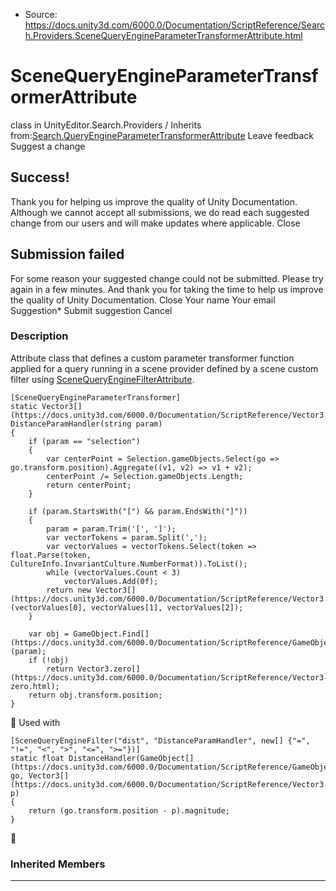 * Source: https://docs.unity3d.com/6000.0/Documentation/ScriptReference/Search.Providers.SceneQueryEngineParameterTransformerAttribute.html

# SceneQueryEngineParameterTransformerAttribute
class in UnityEditor.Search.Providers
/
Inherits from:[Search.QueryEngineParameterTransformerAttribute](https://docs.unity3d.com/6000.0/Documentation/ScriptReference/Search.QueryEngineParameterTransformerAttribute.html)
Leave feedback
Suggest a change
## Success!
Thank you for helping us improve the quality of Unity Documentation. Although we cannot accept all submissions, we do read each suggested change from our users and will make updates where applicable.
Close
## Submission failed
For some reason your suggested change could not be submitted. Please <a>try again</a> in a few minutes. And thank you for taking the time to help us improve the quality of Unity Documentation.
Close
Your name Your email Suggestion* Submit suggestion
Cancel
### Description
Attribute class that defines a custom parameter transformer function applied for a query running in a scene provider defined by a scene custom filter using [SceneQueryEngineFilterAttribute](https://docs.unity3d.com/6000.0/Documentation/ScriptReference/Search.Providers.SceneQueryEngineFilterAttribute.html).
```
[SceneQueryEngineParameterTransformer]
static Vector3[](https://docs.unity3d.com/6000.0/Documentation/ScriptReference/Vector3.html) DistanceParamHandler(string param)
{
    if (param == "selection")
    {
        var centerPoint = Selection.gameObjects.Select(go => go.transform.position).Aggregate((v1, v2) => v1 + v2);
        centerPoint /= Selection.gameObjects.Length;
        return centerPoint;
    }

    if (param.StartsWith("[") && param.EndsWith("]"))
    {
        param = param.Trim('[', ']');
        var vectorTokens = param.Split(',');
        var vectorValues = vectorTokens.Select(token => float.Parse(token, CultureInfo.InvariantCulture.NumberFormat)).ToList();
        while (vectorValues.Count < 3)
            vectorValues.Add(0f);
        return new Vector3[](https://docs.unity3d.com/6000.0/Documentation/ScriptReference/Vector3.html)(vectorValues[0], vectorValues[1], vectorValues[2]);
    }

    var obj = GameObject.Find[](https://docs.unity3d.com/6000.0/Documentation/ScriptReference/GameObject.Find.html)(param);
    if (!obj)
        return Vector3.zero[](https://docs.unity3d.com/6000.0/Documentation/ScriptReference/Vector3-zero.html);
    return obj.transform.position;
}

```

Used with
```
[SceneQueryEngineFilter("dist", "DistanceParamHandler", new[] {"=", "!=", "<", ">", "<=", ">="})]
static float DistanceHandler(GameObject[](https://docs.unity3d.com/6000.0/Documentation/ScriptReference/GameObject.html) go, Vector3[](https://docs.unity3d.com/6000.0/Documentation/ScriptReference/Vector3.html) p)
{
    return (go.transform.position - p).magnitude;
}

```

### Inherited Members
* * *
